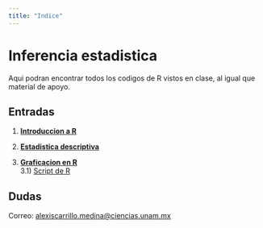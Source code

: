 ```yaml
---
title: "Indice"
---
```


# Inferencia estadistica 

Aqui podran encontrar todos los codigos de R vistos en clase, al igual que material de apoyo. 

## Entradas

1) [**Introduccion a R**](https://github.com/4-carrillo/inferencia-estadistica/blob/main/Introduccion-a-R/Introducci%C3%B3n-R.R)

2) [**Estadistica descriptiva**](https://github.com/4-carrillo/inferencia-estadistica/blob/main/Estadistica-descriptiva/Estad%C3%ADstica-descriptiva.R)

3) [**Graficacion en R**](https://4-carrillo.github.io/inferencia-estadistica/graficacion/graficacion-en-R)<br>
3.1) [Script de R](https://github.com/4-carrillo/inferencia-estadistica/blob/main/Graficacion-en-R/graficacion.R)

## Dudas
Correo: [alexiscarrillo.medina@ciencias.unam.mx](mailto:alexiscarrillo.medina@ciencias.unam.mx)
